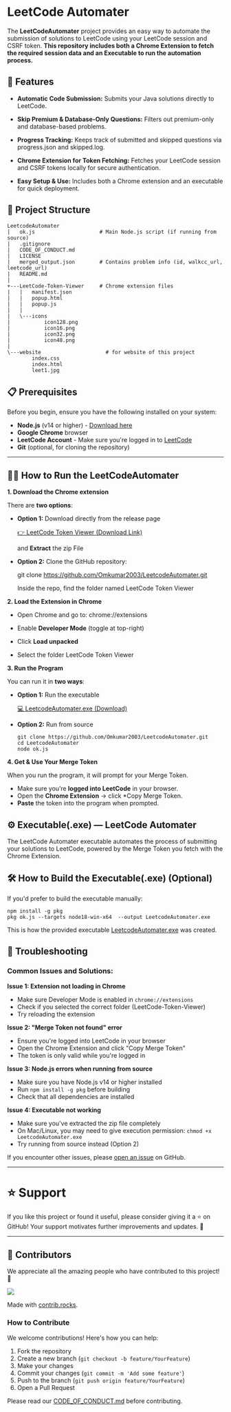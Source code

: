 # LeetCode Automater

The **LeetCodeAutomater** project provides an easy way to automate the submission of solutions to LeetCode using your LeetCode session and CSRF token. **This repository includes both a Chrome Extension to fetch the required session data and an Executable to run the automation process.**

## 🧩 Features

- **Automatic Code Submission:** Submits your Java solutions directly to LeetCode.

- **Skip Premium & Database-Only Questions:** Filters out premium-only and database-based problems.

- **Progress Tracking:** Keeps track of submitted and skipped questions via progress.json and skipped.log.

- **Chrome Extension for Token Fetching:** Fetches your LeetCode session and CSRF tokens locally for secure authentication.

- **Easy Setup & Use:** Includes both a Chrome extension and an executable for quick deployment.

## 📂 Project Structure
```
LeetcodeAutomater
|   ok.js                     # Main Node.js script (if running from source)
|   .gitignore
|   CODE_OF_CONDUCT.md
|   LICENSE
|   merged_output.json        # Contains problem info (id, walkcc_url, leetcode_url)
|   README.md
|   
+---LeetCode-Token-Viewer     # Chrome extension files
|   |   manifest.json
|   |   popup.html
|   |   popup.js
|   |
|   \---icons
|           icon128.png
|           icon16.png
|           icon32.png
|           icon48.png
|
\---website                     # for website of this project
        index.css
        index.html
        leet1.jpg
```

## 📋 Prerequisites

Before you begin, ensure you have the following installed on your system:

- **Node.js** (v14 or higher) - [Download here](https://nodejs.org/)
- **Google Chrome** browser
- **LeetCode Account** - Make sure you're logged in to [LeetCode](https://leetcode.com/)
- **Git** (optional, for cloning the repository)

---


## 🧑‍💻 How to Run the LeetCodeAutomater

 **1. Download the Chrome extension**

There are **two options**:
- **Option 1:** Download directly from the release page

    [👉 LeetCode Token Viewer (Download Link)](https://github.com/Omkumar2003/LeetcodeAutomater/releases/download/1.04/LeetCode-Token-Viewer.zip)

    and **Extract** the zip File
    
- **Option 2:** Clone the GitHub repository:
    
    
    git clone https://github.com/Omkumar2003/LeetcodeAutomater.git
    
    Inside the repo, find the folder named LeetCode Token Viewer

**2. Load the Extension in Chrome**

- Open Chrome and go to: chrome://extensions

- Enable **Developer Mode** (toggle at top-right)

- Click **Load unpacked**

- Select the folder LeetCode Token Viewer

**3. Run the Program**

You can run it in **two ways**:

- **Option 1:** Run the executable

    [💻 LeetcodeAutomater.exe (Download)](https://github.com/Omkumar2003/LeetcodeAutomater/releases/download/1.04/LeetcodeAutomater.exe)

- **Option 2:** Run from source

    ```
    git clone https://github.com/Omkumar2003/LeetcodeAutomater.git
    cd LeetcodeAutomater
    node ok.js
    ```


**4. Get & Use Your Merge Token**

When you run the program, it will prompt for your Merge Token.
- Make sure you’re **logged into LeetCode** in your browser.
- Open the **Chrome Extension** → click *Copy Merge Token.
- **Paste** the token into the program when prompted.

## ⚙ Executable(.exe) — LeetCode Automater

The LeetCode Automater executable automates the process of submitting your solutions to LeetCode, powered by the Merge Token you fetch with the Chrome Extension.

## 🛠 How to Build the Executable(.exe) (Optional)

If you'd prefer to build the executable manually:

```
npm install -g pkg
pkg ok.js --targets node18-win-x64  --output LeetcodeAutomater.exe
```

This is how the provided executable [LeetcodeAutomater.exe](https://github.com/Omkumar2003/LeetcodeAutomater/releases/download/1.04/LeetcodeAutomater.exe) was created.


## 🔧 Troubleshooting

### Common Issues and Solutions:

**Issue 1: Extension not loading in Chrome**
- Make sure Developer Mode is enabled in `chrome://extensions`
- Check if you selected the correct folder (LeetCode-Token-Viewer)
- Try reloading the extension

**Issue 2: "Merge Token not found" error**
- Ensure you're logged into LeetCode in your browser
- Open the Chrome Extension and click "Copy Merge Token"
- The token is only valid while you're logged in

**Issue 3: Node.js errors when running from source**
- Make sure you have Node.js v14 or higher installed
- Run `npm install -g pkg` before building
- Check that all dependencies are installed

**Issue 4: Executable not working**
- Make sure you've extracted the zip file completely
- On Mac/Linux, you may need to give execution permission: `chmod +x LeetcodeAutomater.exe`
- Try running from source instead (Option 2)

If you encounter other issues, please [open an issue](https://github.com/Omkumar2003/LeetcodeAutomater/issues) on GitHub.

---

# ⭐ Support

If you like this project or found it useful, please consider giving it a ⭐ on GitHub!
Your support motivates further improvements and updates. 💖

---

## 👥 Contributors

We appreciate all the amazing people who have contributed to this project! 🚀

<a href="https://github.com/Omkumar2003/LeetcodeAutomater/graphs/contributors">
  <img src="https://contrib.rocks/image?repo=Omkumar2003/LeetcodeAutomater" />
</a>

Made with [contrib.rocks](https://contrib.rocks).

### How to Contribute

We welcome contributions! Here's how you can help:

1. Fork the repository
2. Create a new branch (`git checkout -b feature/YourFeature`)
3. Make your changes
4. Commit your changes (`git commit -m 'Add some feature'`)
5. Push to the branch (`git push origin feature/YourFeature`)
6. Open a Pull Request

Please read our [CODE_OF_CONDUCT.md](CODE_OF_CONDUCT.md) before contributing.
